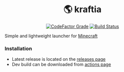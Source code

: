 <h1 align="center">🌎 kraftia</h1>

<div align="center">

[![CodeFactor Grade](https://img.shields.io/codefactor/grade/github/ya-ilya/kraftia?color=royalblue)](https://www.codefactor.io/repository/github/ya-ilya/progreso)
[![Build Status](https://img.shields.io/github/actions/workflow/status/ya-ilya/kraftia/build.yml?branch=main&logo=gradle)](https://github.com/ya-ilya/progreso/actions)

</div>

Simple and lightweight launcher for [Minecraft](https://www.minecraft.net/)

### Installation

- Latest release is located on the [releases page](https://github.com/ya-ilya/kraftia/releases)
- Dev build can be downloaded from [actions page](https://github.com/ya-ilya/kraftia/actions)